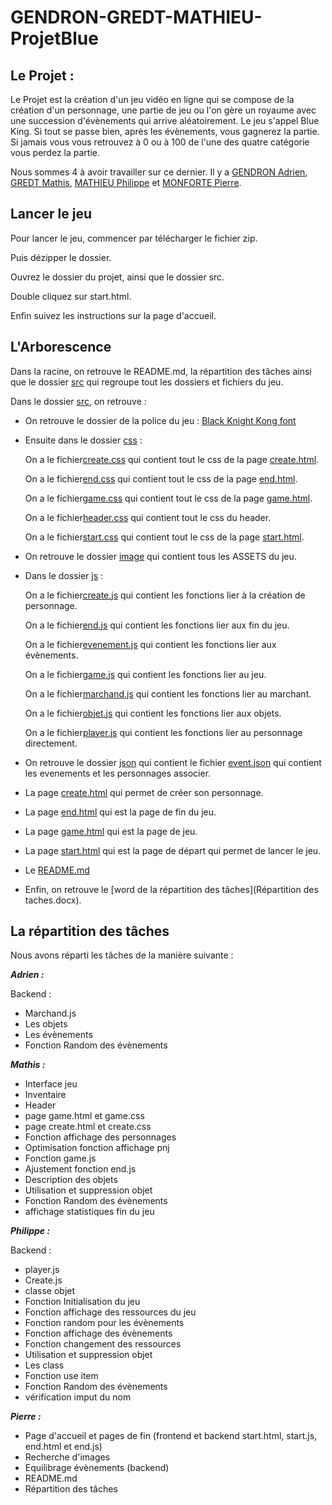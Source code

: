 # GENDRON-GREDT-MATHIEU-ProjetBlue

## **Le Projet** :

Le Projet est la création d'un jeu vidéo en ligne qui se compose de la création d'un personnage, une partie de jeu ou l'on gère un royaume avec une succession d'évènements qui arrive aléatoirement. Le jeu s'appel Blue King. Si tout se passe bien, après les évènements, vous gagnerez la partie. Si jamais vous vous retrouvez à 0 ou à 100 de l'une des quatre catégorie vous perdez la partie.

Nous sommes 4 à avoir travailler sur ce dernier. Il y a [GENDRON Adrien](https://github.com/AdrienGend), [GREDT Mathis](https://github.com/MathisGredtYnov), [MATHIEU Philippe](https://github.com/PhilippeMath49) et [MONFORTE Pierre](https://github.com/BUSTERDAY).

## Lancer le jeu

Pour lancer le jeu, commencer par télécharger le fichier zip.

Puis dézipper le dossier.

Ouvrez le dossier du projet, ainsi que le dossier src.

Double cliquez sur start.html.

Enfin suivez les instructions sur la page d'accueil.

## L'Arborescence

Dans la racine, on retrouve le README.md, la répartition des tâches ainsi que le dossier [src](src) qui regroupe tout les dossiers et fichiers du jeu.

Dans le dossier [src](src), on retrouve :

* On retrouve le dossier de la police du jeu : [Black Knight Kong font](src\black-knight-kong-font)
* Ensuite dans le dossier [css](src\css) :

  On a le fichier[create.css](src\css\create.css) qui contient tout le css de la page [create.html](src\create.html).

  On a le fichier[end.css](src\css\end.css) qui contient tout le css de la page [end.html](src\end.html).

  On a le fichier[game.css](src\css\game.css) qui contient tout le css de la page [game.html](src\game.html).

  On a le fichier[header.css](src\css\header.css) qui contient tout le css du header.

  On a le fichier[start.css](src\css\start.css) qui contient tout le css de la page [start.html](src\start.html).
* On retrouve le dossier [image](src\image) qui contient tous les ASSETS du jeu.
* Dans le dossier [js](src\js) :

  On a le fichier[create.js](src\js\create.js) qui contient les fonctions lier à la création de personnage.

  On a le fichier[end.js](src\js\end.js) qui contient les fonctions lier aux fin du jeu.

  On a le fichier[evenement.js](src\js\evenement.js) qui contient les fonctions lier aux évènements.

  On a le fichier[game.js](src\js\game.js) qui contient les fonctions lier au jeu.

  On a le fichier[marchand.js](src\js\marchand.js) qui contient les fonctions lier au marchant.

  On a le fichier[objet.js](src\js\objet.js) qui contient les fonctions lier aux objets.

  On a le fichier[player.js](src\js\player.js) qui contient les fonctions lier au personnage directement.
* On retrouve le dossier [json](src\json) qui contient le fichier [event.json](src\json\event.json) qui contient les evenements et les personnages associer.
* La page [create.html](src\create.html) qui permet de créer son personnage.
* La page [end.html](src\end.html) qui est la page de fin du jeu.
* La page [game.html](src\game.html) qui est la page de jeu.
* La page [start.html](src\start.html) qui est la page de départ qui permet de lancer le jeu.
* Le [README.md](README.md)
* Enfin, on retrouve le [word de la répartition des tâches](Répartition des taches.docx).

## La répartition des tâches

Nous avons réparti les tâches de la manière suivante :

***Adrien :***

Backend :

* Marchand.js
* Les objets
* Les évènements
* Fonction Random des évènements


***Mathis :***

* Interface jeu
* Inventaire
* Header
* page game.html et game.css
* page create.html et create.css
* Fonction affichage des personnages
* Optimisation fonction affichage pnj
* Fonction game.js
* Ajustement fonction end.js
* Description des objets
* Utilisation et suppression objet
* Fonction Random des évènements
* affichage statistiques fin du jeu

***Philippe :***

Backend :

* player.js
* Create.js
* classe objet
* Fonction Initialisation du jeu
* Fonction affichage des ressources du jeu
* Fonction random pour les évènements
* Fonction affichage des évènements
* Fonction changement des ressources
* Utilisation et suppression objet
* Les class
* Fonction use item
* Fonction Random des évènements
* vérification imput du nom

***Pierre :***

* Page d'accueil et pages de fin (frontend et backend start.html, start.js, end.html et end.js)
* Recherche d'images
* Equilibrage évènements (backend)
* README.md
* Répartition des tâches

